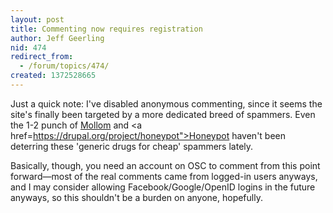 ```yaml
---
layout: post
title: Commenting now requires registration
author: Jeff Geerling
nid: 474
redirect_from:
  - /forum/topics/474/
created: 1372528665
---
```

Just a quick note: I've disabled anonymous commenting, since it seems the site's finally been targeted by a more dedicated breed of spammers. Even the 1-2 punch of <a href="http://mollom.com/">Mollom</a> and <a href=https://drupal.org/project/honeypot">Honeypot</a> haven't been deterring these 'generic drugs for cheap' spammers lately.

Basically, though, you need an account on OSC to comment from this point forward—most of the real comments came from logged-in users anyways, and I may consider allowing Facebook/Google/OpenID logins in the future anyways, so this shouldn't be a burden on anyone, hopefully.
